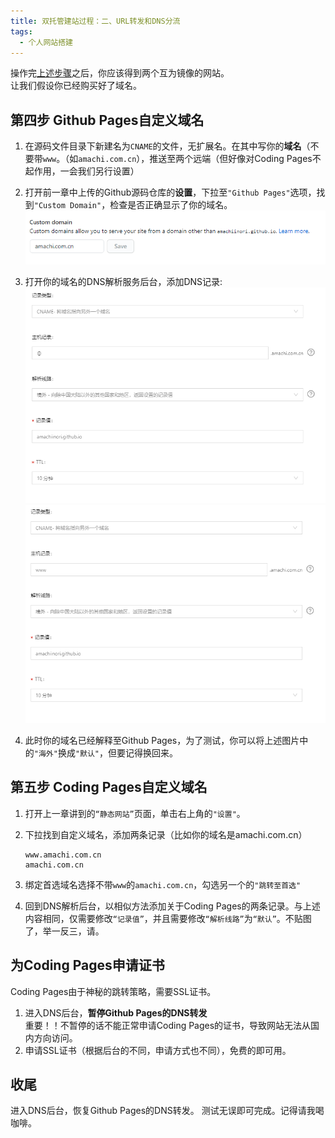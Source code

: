 ```yaml
---
title: 双托管建站过程：二、URL转发和DNS分流
tags: 
  - 个人网站搭建
---
```


操作完[上述步骤](https://amachi.com.cn/_posts/2020-08-11-%E5%BB%BA%E7%AB%99%E4%B8%80/)之后，你应该得到两个互为镜像的网站。  
让我们假设你已经购买好了域名。

## 第四步 Github Pages自定义域名

1. 在源码文件目录下新建名为`CNAME`的文件，无扩展名。在其中写你的**域名**（不要带`www`。（如`amachi.com.cn`），推送至两个远端（但好像对Coding Pages不起作用，一会我们另行设置）
   
2. 打开前一章中上传的Github源码仓库的**设置**，下拉至`"Github Pages"`选项，找到`"Custom Domain"`，检查是否正确显示了你的域名。![示例](/assets/image/JZ1-1.png)

3. 打开你的域名的DNS解析服务后台，添加DNS记录:![示例](/assets/image/DNS1.png)
   ![示例](/assets/image/DNS2.png)

4. 此时你的域名已经解释至Github Pages，为了测试，你可以将上述图片中的`"海外"`换成`"默认"`，但要记得换回来。

## 第五步 Coding Pages自定义域名

1. 打开上一章讲到的`“静态网站”`页面，单击右上角的`"设置"`。
2. 下拉找到自定义域名，添加两条记录（比如你的域名是amachi.com.cn）
   
   ```
   www.amachi.com.cn
   amachi.com.cn
   ```

3. 绑定首选域名选择不带`www`的`amachi.com.cn`，勾选另一个的`"跳转至首选"`
4. 回到DNS解析后台，以相似方法添加关于Coding Pages的两条记录。与上述内容相同，仅需要修改`“记录值”`，并且需要修改`“解析线路”`为`“默认”`。不贴图了，举一反三，请。

## 为Coding Pages申请证书
Coding Pages由于神秘的跳转策略，需要SSL证书。
1. 进入DNS后台，**暂停Github Pages的DNS转发**  
   重要！！不暂停的话不能正常申请Coding Pages的证书，导致网站无法从国内方向访问。
2. 申请SSL证书（根据后台的不同，申请方式也不同），免费的即可用。

## 收尾
进入DNS后台，恢复Github Pages的DNS转发。
测试无误即可完成。记得请我喝咖啡。
